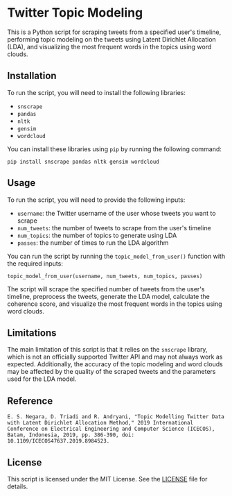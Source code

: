 # Twitter Topic Modeling

This is a Python script for scraping tweets from a specified user's timeline, performing topic modeling on the tweets using Latent Dirichlet Allocation (LDA), and visualizing the most frequent words in the topics using word clouds. 

## Installation

To run the script, you will need to install the following libraries:

- `snscrape`
- `pandas`
- `nltk`
- `gensim`
- `wordcloud`

You can install these libraries using `pip` by running the following command:

`pip install snscrape pandas nltk gensim wordcloud`


## Usage

To run the script, you will need to provide the following inputs:

- `username`: the Twitter username of the user whose tweets you want to scrape
- `num_tweets`: the number of tweets to scrape from the user's timeline
- `num_topics`: the number of topics to generate using LDA
- `passes`: the number of times to run the LDA algorithm

You can run the script by running the `topic_model_from_user()` function with the required inputs:

`topic_model_from_user(username, num_tweets, num_topics, passes)`


The script will scrape the specified number of tweets from the user's timeline, preprocess the tweets, generate the LDA model, calculate the coherence score, and visualize the most frequent words in the topics using word clouds.

## Limitations

The main limitation of this script is that it relies on the `snscrape` library, which is not an officially supported Twitter API and may not always work as expected. Additionally, the accuracy of the topic modeling and word clouds may be affected by the quality of the scraped tweets and the parameters used for the LDA model.

## Reference

```
E. S. Negara, D. Triadi and R. Andryani, "Topic Modelling Twitter Data with Latent Dirichlet Allocation Method," 2019 International Conference on Electrical Engineering and Computer Science (ICECOS), Batam, Indonesia, 2019, pp. 386-390, doi: 10.1109/ICECOS47637.2019.8984523.
```

## License

This script is licensed under the MIT License. See the [LICENSE](LICENSE) file for details.
